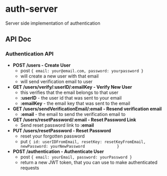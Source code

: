 # auth-server
Server side implementation of authentication

## API Doc
### Authentication API
- **POST /users - Create User**
    - post `{ email: your@email.com, password: yourpassword }`
    - will create a new user with that email
    - will send verification email to user
- **GET /users/verify/:userID/:emailKey - Verify New User**
    -   this verifies that the email belongs to that user
    -   **:userID** - the user id that was sent to your email
    -   **:emailKey** - the email key that was sent to the email
- **GET /users/sendVerificationEmail/:email - Resend verification email**
    -  **:email** - the email to send the verification email to
- **GET /users/resetPassword/:email - Reset Password Link**
    - Send reset password link to **:email**   
- **PUT /users/resetPassword - Reset Password**
    - reset your forgotten password   
    - put `{ id: userIDFromEmail, resetKey: resetKeyFromEmail, newPassword: yourNewPassword              }`   
- **POST /authentication - Authenticate User**
    - post `{ email: yourEmail, password: yourPassword }`   
    - return a new JWT token, that you can use to make authenticated requests
